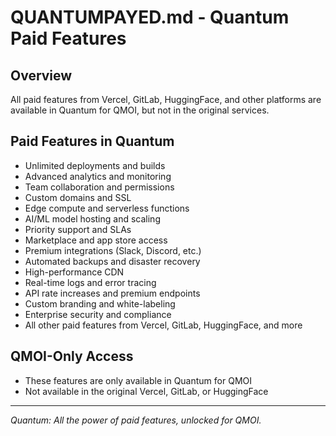 # QUANTUMPAYED.md - Quantum Paid Features

## Overview
All paid features from Vercel, GitLab, HuggingFace, and other platforms are available in Quantum for QMOI, but not in the original services.

## Paid Features in Quantum
- Unlimited deployments and builds
- Advanced analytics and monitoring
- Team collaboration and permissions
- Custom domains and SSL
- Edge compute and serverless functions
- AI/ML model hosting and scaling
- Priority support and SLAs
- Marketplace and app store access
- Premium integrations (Slack, Discord, etc.)
- Automated backups and disaster recovery
- High-performance CDN
- Real-time logs and error tracing
- API rate increases and premium endpoints
- Custom branding and white-labeling
- Enterprise security and compliance
- All other paid features from Vercel, GitLab, HuggingFace, and more

## QMOI-Only Access
- These features are only available in Quantum for QMOI
- Not available in the original Vercel, GitLab, or HuggingFace

---
*Quantum: All the power of paid features, unlocked for QMOI.* 